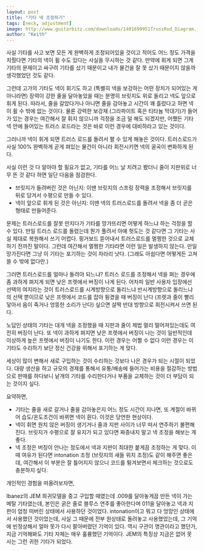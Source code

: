 ```yaml
---
layout: post
title: "기타 넥 조정하기"
tags: [neck, adjustment]
image: http://www.guitarbitz.com/downloads/1401699951TrussRod_Diagram.jpg
author: "Keith"
---
```


사실 기타를 사고 보면 모든 게 완벽하게 조정되어있을 것이고 적어도 어느 정도 가격을 치뤘다면 기타의 넥이 휠 수도 있다는 사실을 무시하는 것 같다. 만약에 휘게 되면 그게 기타의 문제이고 싸구려 기타를 샀기 때문이고 내가 물건을 잘 못 샀기 때문이지 않을까 생각했었던 것도 같다.

그런데 고가의 기타도 넥이 휘기도 하고 (특별히 넥을 보강하는 어떤 장치가 되어있는 게 아니라면) 장력이 강한 줄을 달아놓았을 때는 분명히 브릿지도 위로 들리고 넥도 앞으로 휘게 된다. 따라서, 줄을 갈았다거나 아니면 줄을 감아놓고 시간이 꽤 흘렀다고 하면 넥이 휠 수 밖에 없는 것이다. 물론 강력한 보강재 (그라파이트 혹은 티타늄 막대기)가 들어가 있는 경우는 여간해서 잘 휘지 않으니까 걱정을 조금 덜 해도 되겠지만, 어쨌든 기타 넥 안에 들어있는 트러스 로드라는 것은 바로 이런 경우에 대비하라고 있는 것이다.

그러니까 넥이 휘게 되면 트러스 로드를 돌려서 펼 수 있게 해놓은 것이다. 트러스로드가 사실 100% 완벽하게 곧게 펴있는 물건이 아니라 회전시키면 넥의 굴곡이 변화하게 된다.

사실 이런 것 다 알아야 할 필요가 없고, 기타를 어느 날 치려고 봤더니 줄이 지판위로 너무 뜬 것 같다 하면 일단 다음을 점검한다.

* 브릿지가 들려버린 것은 아닌지: 이땐 브릿지의 스프링 장력을 조정해서 브릿지를 뒤로 당겨서 수평으로 만들 수 있다.
* 넥이 앞으로 휘게 된 것은 아닌지: 이땐 넥의 트러스로드를 돌려서 넥을 좀 더 곧은 형태로 만들어준다.

문제는 트러스로드를 잘못 만지다가 기타를 망가뜨리면 어떻게 하느냐 하는 걱정을 할 수 있다. 만일 트러스 로드를 돌렸는데 뭔가 풀려서 아예 헛도는 것 같다면 그 기타는 사실 제대로 복원해서 쓰기 어렵다. 핑거보드 뜯어내서 트러스로드를 멀쩡한 것으로 교체하기 전까진 말이다. 그런데 여간해서 멀쩡한 기타라면 이런 일은 발생하지 않는다. 만일 망가진다면 그냥 이 기타는 포기하는 것이 차라리 낫다. (그래도 아쉽다면 어떻게든 고쳐쓸 수 밖에 없다만.)

그러면 트러스로드를 얼마나 돌려야 되느냐? 트러스 로드를 조정해서 넥을 펴는 경우에 좀 과하게 펴지게 되면 낮은 프렛에서 버징이 나게 된다. 어차피 일반 사용자 입장에선 선택의 여지라는 것이 트러스로드를 시계방향으로 돌리느냐 반시계방향으로 돌리느냐의 선택 뿐이므로 낮은 프렛에서 코드를 잡아 튕겼을 때 버징이 난다 (프렛과 줄이 빨리 닿아서 음이 죽거나 엉뚱한 소리가 난다) 싶으면 살짝 반대 방향으로 회전시켜서 쓰면 된다.

노답인 상태의 기타는 대개 넥을 조정했을 때 지판과 줄이 제법 멀리 떨어져있는데도 여전히 버징이 난다. 또 넥이 과하게 펴지면 낮은 프렛에서 버징이 나는 것이 일반적인데 이상하게 높은 프렛에서 버징이 나기도 한다. 이런 경우는 어쩔 수 없다 이런 경우는 이 기타도 수리하기 보단 정신 건강을 위해서 포기하는 게 맞다. 

세상이 많이 변해서 새로 구입하는 것이 수리하는 것보다 나은 경우가 되는 시절이 되었다. 대량 생산을 하고 규모의 경제를 통해서 유통/배송에 들어가는 비용을 절감하는 방법으로 판매를 하다보니 낱개의 기타를 수리한다거나 부품을 교체하는 것이 더 부담이 되는 것이지 싶다. 

요약하면,

* 기타는 줄을 새로 갈거나 줄을 감아놓은지 어느 정도 시간이 지나면, 또 계절이 바뀌어 습도/온도조건이 바뀌면 넥이 휜다. 이것은 당연한 현상이다.
* 넥이 휘면 원치 않은 버징이 생기거나 줄과 지판 사이가 너무 떠서 연주하기 불편해진다. 브릿지가 수평으로 잘 유지가 되고 있다면 짜증내지 말고 넥 조정을 해보는 게 좋다. 
* 넥 조정은 버징이 안나는 정도에서 넥과 지판이 최대한 붙게끔 조정하는 게 맞다. 이 때 여유가 된다면 intonation 조정 (브릿지의 새들 위치 조정)도 같이 해주면 좋은데, 여간해서 이 부분은 잘 틀어지지 않으니 코드를 튕겨보면서 체크하는 것으로도 충분하지 싶다.

개인적인 경험을 떠올려보자면,

Ibanez의 JEM 희귀모델을 중고 구입할 때였는데 .009를 달아놓게끔 만든 넥이 가는 메탈 기타였는데, 본인은 굵은 줄로 블루스 연주를 좋아한다며 011을 달아놓고 넥과 지판이 엄청 떠버린 상태에서 사용하던 것이었다. intonation이고 뭐고 다 엉망인 상태에서 사용했던 것이었는데, 사실 그 때문에 전부 원상태로 돌려놓고 사용했었는데, 그 기억에 빈정상해서 얼마 못가 다시 팔아버렸던 기억이 있다. 역시 구관이 명관이라고 했던가, 지금 기억해봐도 기타 자체는 매우 훌륭했던 기억이다. JEM의 특징상 지금은 없어 못 사는 그런 귀한 기타가 되었다.
